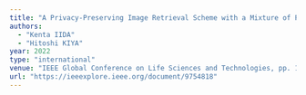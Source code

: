 ```yaml
---
title: "A Privacy-Preserving Image Retrieval Scheme with a Mixture of Plain and EtC Images"
authors:
  - "Kenta IIDA"
  - "Hitoshi KIYA"
year: 2022
type: "international"
venue: "IEEE Global Conference on Life Sciences and Technologies, pp. 183-186, 2022-03-07."
url: "https://ieeexplore.ieee.org/document/9754818"
---
```

